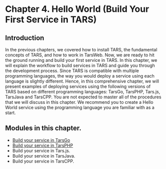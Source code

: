 # Chapter 4. Hello World (Build Your First Service in TARS)


## Introduction

In the previous chapters, we covered how to install TARS, the fundamental concepts of TARS, and how to work in TarsWeb. Now, we are ready to hit the ground running and build your first service in TARS. In this chapter, we will explain the workflow to build services in TARS and guide you through the development process. Since TARS is compatible with multiple programming languages, the way you would deploy a service using each language is slightly different. Hence, in this comprehensive chapter, we will present examples of deploying services using the following versions of TARS based on different programming languages: TarsGo, TarsPHP, Tars.js, TarsJava and TarsCPP. You are not expected to master all of the procedures that we will discuss in this chapter. We recommend you to create a Hello World service using the programming language you are familiar with as a start.


## Modules in this chapter.

- [Build your service in TarsGo](./tarsgo.md) 
- [Build your service in TarsPHP](./tarsphp.md)
- Build your service in Tars.js.
- Build your service in TarsJava.
- Build your service in TarsCPP.

